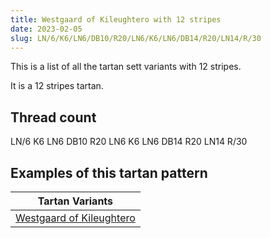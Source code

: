 ```yaml
---
title: Westgaard of Kileughtero with 12 stripes
date: 2023-02-05
slug: LN/6/K6/LN6/DB10/R20/LN6/K6/LN6/DB14/R20/LN14/R/30
---
```

This is a list of all the tartan sett variants with 12 stripes.

It is a 12 stripes tartan.


## Thread count
LN/6 K6 LN6 DB10 R20 LN6 K6 LN6 DB14 R20 LN14 R/30

## Examples of this tartan pattern

| Tartan Variants |
|---------------|
| [Westgaard of Kileughtero](/variants/ln/6/k6/ln6/db10/r20/ln6/k6/ln6/db14/r20/ln14/r/30-db000030-k000000-lne0e0e0-rc00000)||
